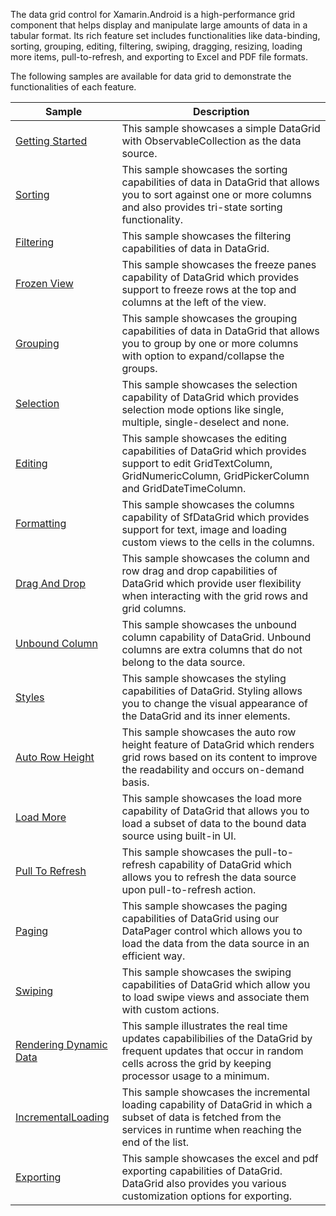 The data grid control for Xamarin.Android is a high-performance grid component that helps display and manipulate large amounts of data in a tabular format. Its rich feature set includes functionalities like data-binding, sorting, grouping, editing, filtering, swiping, dragging, resizing, loading more items, pull-to-refresh, and exporting to Excel and PDF file formats.

The following samples are available for data grid to demonstrate the functionalities of each feature.

| Sample | Description |
| ------ | ----------- |
| [Getting Started](GridGettingStarted.cs) | This sample showcases a simple DataGrid with ObservableCollection as the data source. |
| [Sorting](Sorting.cs) | This sample showcases the sorting capabilities of data in DataGrid that allows you to sort against one or more columns and also provides tri-state sorting functionality. |
| [Filtering](Filtering.cs) | This sample showcases the filtering capabilities of data in DataGrid. |
| [Frozen View](FrozenView.cs) | This sample showcases the freeze panes capability of DataGrid which provides support to freeze rows at the top and columns at the left of the view. |
| [Grouping](Grouping.cs) | This sample showcases the grouping capabilities of data in DataGrid that allows you to group by one or more columns with option to expand/collapse the groups. |
| [Selection](Selection.cs) | This sample showcases the selection capability of DataGrid which provides selection mode options like single, multiple, single-deselect and none. |
| [Editing](Editing.cs) | This sample showcases the editing capabilities of DataGrid which provides support to edit GridTextColumn, GridNumericColumn, GridPickerColumn and GridDateTimeColumn. |
| [Formatting](Formatting.cs) | This sample showcases the columns capability of SfDataGrid which provides support for text, image and loading custom views to the cells in the columns. |
| [Drag And Drop](DragAndDrop.cs) | This sample showcases the column and row drag and drop capabilities of DataGrid which provide user flexibility when interacting with the grid rows and grid columns. |
| [Unbound Column](UnboundColumn.cs) | This sample showcases the unbound column capability of DataGrid. Unbound columns are extra columns that do not belong to the data source. |
| [Styles](Styles.cs) | This sample showcases the styling capabilities of DataGrid. Styling allows you to change the visual appearance of the DataGrid and its inner elements. |
| [Auto Row Height](AutoRowHeight.cs) | This sample showcases the auto row height feature of DataGrid which renders grid rows based on its content to improve the readability and occurs on-demand basis. |
| [Load More](LoadMore.cs) | This sample showcases the load more capability of DataGrid that allows you to load a subset of data to the bound data source using built-in UI. |
| [Pull To Refresh](PullToRefresh.cs) | This sample showcases the pull-to-refresh capability of DataGrid which allows you to refresh the data source upon pull-to-refresh action. |
| [Paging](Paging.cs) | This sample showcases the paging capabilities of DataGrid using our DataPager control which allows you to load the data from the data source in an efficient way. |
| [Swiping](Swiping.cs) | This sample showcases the swiping capabilities of DataGrid which allow you to load swipe views and associate them with custom actions. |
| [Rendering Dynamic Data](RenderingDynamicData.cs) | This sample illustrates the real time updates capabilibilies of the DataGrid by frequent updates that occur in random cells across the grid by keeping processor usage to a minimum. |
| [IncrementalLoading](IncrementalLoading.cs) | This sample showcases the incremental loading capability of DataGrid in which a subset of data is fetched from the services in runtime when reaching the end of the list. |
| [Exporting](Exporting.cs) | This sample showcases the excel and pdf exporting capabilities of DataGrid. DataGrid also provides you various customization options for exporting. |